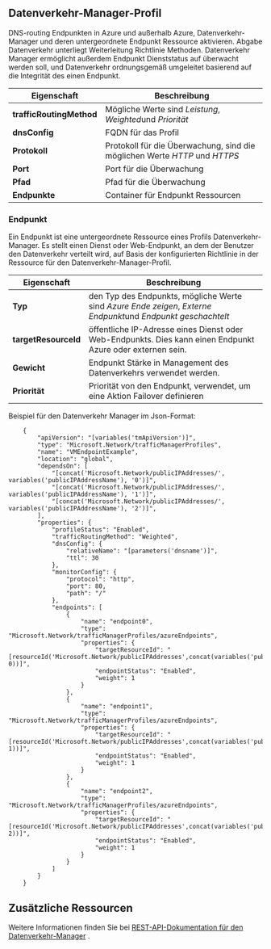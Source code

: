## <a name="traffic-manager-profile"></a>Datenverkehr-Manager-Profil

DNS-routing Endpunkten in Azure und außerhalb Azure, Datenverkehr-Manager und deren untergeordnete Endpunkt Ressource aktivieren. Abgabe Datenverkehr unterliegt Weiterleitung Richtlinie Methoden. Datenverkehr Manager ermöglicht außerdem Endpunkt Dienststatus auf überwacht werden soll, und Datenverkehr ordnungsgemäß umgeleitet basierend auf die Integrität des einen Endpunkt. 

| Eigenschaft | Beschreibung |
|---|---|
|**trafficRoutingMethod**| Mögliche Werte sind *Leistung*, *Weighted*und *Priorität* | 
| **dnsConfig** | FQDN für das Profil | 
| **Protokoll** | Protokoll für die Überwachung, sind die möglichen Werte *HTTP* und *HTTPS*|
| **Port** | Port für die Überwachung |  
| **Pfad** | Pfad für die Überwachung |
| **Endpunkte** |  Container für Endpunkt Ressourcen | 

### <a name="endpoint"></a>Endpunkt 

Ein Endpunkt ist eine untergeordnete Ressource eines Profils Datenverkehr-Manager. Es stellt einen Dienst oder Web-Endpunkt, an dem der Benutzer den Datenverkehr verteilt wird, auf Basis der konfigurierten Richtlinie in der Ressource für den Datenverkehr-Manager-Profil. 

| Eigenschaft | Beschreibung | 
|---|---| 
| **Typ** |  den Typ des Endpunkts, mögliche Werte sind *Azure Ende zeigen*, *Externe Endpunkt*und *Endpunkt geschachtelt* | 
| **targetResourceId** |  öffentliche IP-Adresse eines Dienst oder Web-Endpunkts. Dies kann einen Endpunkt Azure oder externen sein. | 
| **Gewicht** | Endpunkt Stärke in Management des Datenverkehrs verwendet werden. | 
| **Priorität** | Priorität von den Endpunkt, verwendet, um eine Aktion Failover definieren |

Beispiel für den Datenverkehr Manager im Json-Format: 


        {
            "apiVersion": "[variables('tmApiVersion')]",
            "type": "Microsoft.Network/trafficManagerProfiles",
            "name": "VMEndpointExample",
            "location": "global",
            "dependsOn": [
                "[concat('Microsoft.Network/publicIPAddresses/', variables('publicIPAddressName'), '0')]",
                "[concat('Microsoft.Network/publicIPAddresses/', variables('publicIPAddressName'), '1')]",
                "[concat('Microsoft.Network/publicIPAddresses/', variables('publicIPAddressName'), '2')]",
            ],
            "properties": {
                "profileStatus": "Enabled",
                "trafficRoutingMethod": "Weighted",
                "dnsConfig": {
                    "relativeName": "[parameters('dnsname')]",
                    "ttl": 30
                },
                "monitorConfig": {
                    "protocol": "http",
                    "port": 80,
                    "path": "/"
                },
                "endpoints": [
                    {
                        "name": "endpoint0",
                        "type": "Microsoft.Network/trafficManagerProfiles/azureEndpoints",
                        "properties": {
                            "targetResourceId": "[resourceId('Microsoft.Network/publicIPAddresses',concat(variables('publicIPAddressName'), 0))]",
                            "endpointStatus": "Enabled",
                            "weight": 1
                        }
                    },
                    {
                        "name": "endpoint1",
                        "type": "Microsoft.Network/trafficManagerProfiles/azureEndpoints",
                        "properties": {
                            "targetResourceId": "[resourceId('Microsoft.Network/publicIPAddresses',concat(variables('publicIPAddressName'), 1))]",
                            "endpointStatus": "Enabled",
                            "weight": 1
                        }
                    },
                    {
                        "name": "endpoint2",
                        "type": "Microsoft.Network/trafficManagerProfiles/azureEndpoints",
                        "properties": {
                            "targetResourceId": "[resourceId('Microsoft.Network/publicIPAddresses',concat(variables('publicIPAddressName'), 2))]",
                            "endpointStatus": "Enabled",
                            "weight": 1
                        }
                    }
                ]
            }
        }

 
## <a name="additional-resources"></a>Zusätzliche Ressourcen

Weitere Informationen finden Sie bei [REST-API-Dokumentation für den Datenverkehr-Manager](https://msdn.microsoft.com/library/azure/mt163664.aspx) .
